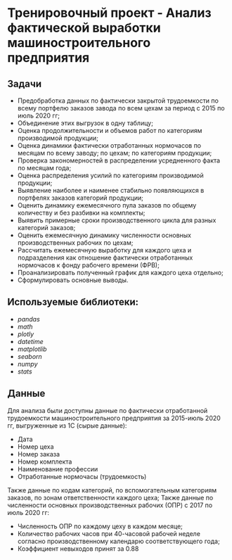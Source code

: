 # Тренировочный проект - Анализ фактической выработки машиностроительного предприятия

## Задачи

- Предобработка данных по фактически закрытой трудоемкости по всему портфелю заказов завода по всем цехам за период с 2015 по июль 2020 гг;
- Объединение этих выгрузок в одну таблицу;
- Оценка продолжительности и объемов работ по категориям производимой продукции;
- Оценка динамики фактически отработанных нормочасов по месяцам по всему заводу; по цехам; по категориям продукции;
- Проверка закономерностей в распределении усредненного факта по месяцам года;
- Оценка распределения усилий по категориям производимой продукции; 
- Выявление наиболее и наименее стабильно появляющихся в портфелях заказов категорий продукции;
- Оценить динамику ежемесячного пула заказов по общему количеству и без разбивки на комплекты;
- Выявить примерные сроки производственного цикла для разных категорий заказов;
- Оценить ежемесячную динамику численности основных производственных рабочих по цехам;
- Рассчитать ежемесячную выработку для каждого цеха и подразделения как отношение фактически отработанных нормочасов к фонду рабочего времени (ФРВ);
- Проанализировать полученный график для каждого цеха отдельно;
- Сформулировать основные выводы.

## Используемые библиотеки:
- *pandas*
- *math*
- *plotly*
- *datetime*
- *matplotlib*
- *seaborn*
- *numpy*
- *stats*

## Данные

Для анализа были доступны данные по фактически отработанной трудоемкости машиностроительного предприятия за 2015-июль 2020 гг, выгруженные из 1С (сырые данные):
- Дата
- Номер цеха
- Номер заказа
- Номер комплекта
- Наименование профессии
- Отработанные нормочасы (трудоемкость)

Также данные по кодам категорий, по вспомогательным категориям заказов, по зонам ответственности каждого цеха;
Также данные по численности основных производственных рабочих (ОПР) с 2017 по июль 2020 гг:
- Численность ОПР по каждому цеху в каждом месяце;
- Количество рабочих часов при 40-часовой рабочей неделе согласно производственному календарю соответствующего года;
- Коэффициент невыходов принят за 0.88